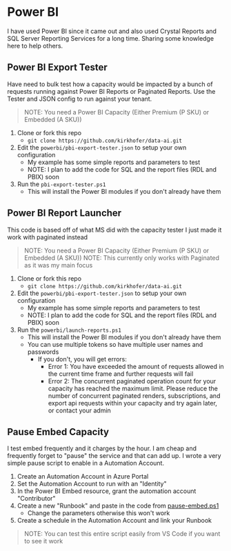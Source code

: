 # Power BI
I have used Power BI since it came out and also used Crystal Reports and SQL Server Reporting Services for a long time. Sharing some knowledge here to help others.

## Power BI Export Tester
Have need to bulk test how a capacity would be impacted by a bunch of requests running against Power BI Reports or Paginated Reports. Use the Tester and JSON config to run against your tenant. 

> NOTE: You need a Power BI Capacity (Either Premium (P SKU) or Embedded (A SKU))
1. Clone or fork this repo
    - `git clone https://github.com/kirkhofer/data-ai.git`
1. Edit the `powerbi/pbi-export-tester.json` to setup your own configuration
    - My example has some simple reports and parameters to test
    - NOTE: I plan to add the code for SQL and the report files (RDL and PBIX) soon
1. Run the `pbi-export-tester.ps1`
    - This will install the Power BI modules if you don't already have them

## Power BI Report Launcher
This code is based off of what MS did with the capacity tester I just made it work with paginated instead

> NOTE: You need a Power BI Capacity (Either Premium (P SKU) or Embedded (A SKU))
> NOTE: This currently only works with Paginated as it was my main focus

1. Clone or fork this repo
    - `git clone https://github.com/kirkhofer/data-ai.git`
1. Edit the `powerbi/pbi-export-tester.json` to setup your own configuration
    - My example has some simple reports and parameters to test
    - NOTE: I plan to add the code for SQL and the report files (RDL and PBIX) soon
1. Run the `powerbi/launch-reports.ps1`
    - This will install the Power BI modules if you don't already have them
    - You can use multiple tokens so have multiple user names and passwords
        - If you don't, you will get errors:
            - Error 1: You have exceeded the amount of requests allowed in the current time frame and further requests will fail
            - Error 2: The concurrent paginated operation count for your capacity has reached the maximum limit. Please reduce the number of concurrent paginated renders, subscriptions, and export api requests within your capacity and try again later, or contact your admin


## Pause Embed Capacity
I test embed frequently and it charges by the hour. I am cheap and frequently forget to "pause" the service and that can add up. I wrote a very simple pause script to enable in a Automation Account.

1. Create an Automation Account in Azure Portal
1. Set the Automation Account to run with an "Identity"
1. In the Power BI Embed resource, grant the automation account "Contributor"
1. Create a new "Runbook" and paste in the code from [pause-embed.ps1](powerbi/pause-embed.ps1)
    - Change the parameters otherwise this won't work
1. Create a schedule in the Automation Account and link your Runbook

> NOTE: You can test this entire script easily from VS Code if you want to see it work
